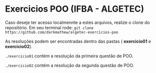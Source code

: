 # Exercicios POO (IFBA - ALGETEC)

Caso deseje ter acesso localmennte a estes arquivos, realize o clone do repositório. Em seu terminal rode: `git clone https://github.com/darkmathew/algetec-exercicios-poo`

As resoluções podem ser encontradas dentro das pastas ( **exercicio01** e **exercicio02**).

`./exercicio01` contém a resolução da primeira questão de POO.

`./exercicio02` contém a resolução da segunda questão de POO.